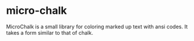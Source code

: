 # micro-chalk
MicroChalk is a small library for coloring marked up text with ansi codes.  It takes a form similar to that of chalk.

